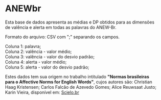 # ANEWbr
<p>Esta base de dados apresenta as médias e DP obtidos para as dimensões de valência e alerta em todas as palavras do ANEW-Br.</p>
<p>Formato do arquivo: CSV com ";" separando os campos.</p>
<p>Coluna 1: palavra;</br>
Coluna 2: valência - valor médio;</br>
Coluna 3: valência - valor do desvio padrão;</br>
Coluna 4: alerta - valor médio;</br>
Coluna 5: alerta - valor do desvio padrão;</p>
<p>Estes dados tem sua origem no trabalho intitulado <strong>"Normas brasileiras para o Affective Norms for English Words"</strong>, cujos autores são: Christian Haag Kristensen; Carlos Falcão de Azevedo Gomes; Alice Reuwsaat Justo; Karin Vieira, disponível em: <a href="http://www.scielo.br/scielo.php?script=sci_arttext&pid=S2237-60892011000300003">Scielo.br</a></p>
